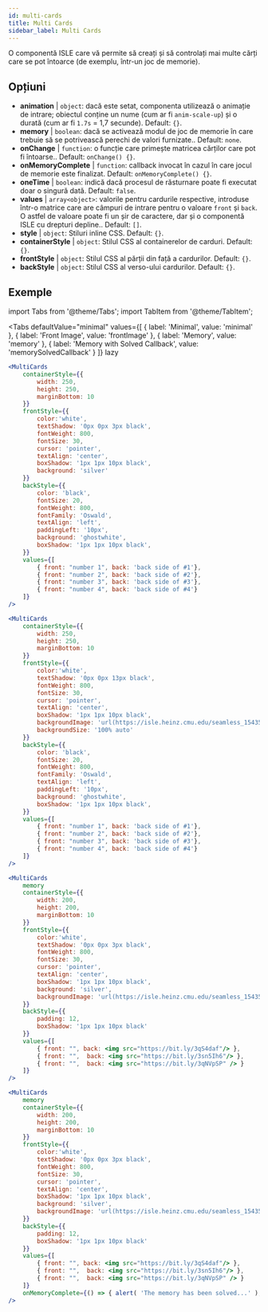```yaml
---
id: multi-cards
title: Multi Cards
sidebar_label: Multi Cards
---
```


O componentă ISLE care vă permite să creați și să controlați mai multe cărți care se pot întoarce (de exemplu, într-un joc de memorie).

## Opțiuni

* __animation__ | `object`: dacă este setat, componenta utilizează o animație de intrare; obiectul conține un nume (cum ar fi `anim-scale-up`) și o durată (cum ar fi `1.7s` = 1,7 secunde). Default: `{}`.
* __memory__ | `boolean`: dacă se activează modul de joc de memorie în care trebuie să se potrivească perechi de valori furnizate.. Default: `none`.
* __onChange__ | `function`: o funcție care primește matricea cărților care pot fi întoarse.. Default: `onChange() {}`.
* __onMemoryComplete__ | `function`: callback invocat în cazul în care jocul de memorie este finalizat. Default: `onMemoryComplete() {}`.
* __oneTime__ | `boolean`: indică dacă procesul de răsturnare poate fi executat doar o singură dată. Default: `false`.
* __values__ | `array<object>`: valorile pentru cardurile respective, introduse într-o matrice care are câmpuri de intrare pentru o valoare `front` și `back`. O astfel de valoare poate fi un șir de caractere, dar și o componentă ISLE cu drepturi depline.. Default: `[]`.
* __style__ | `object`: Stiluri inline CSS. Default: `{}`.
* __containerStyle__ | `object`: Stilul CSS al containerelor de carduri. Default: `{}`.
* __frontStyle__ | `object`: Stilul CSS al părții din față a cardurilor. Default: `{}`.
* __backStyle__ | `object`: Stilul CSS al verso-ului cardurilor. Default: `{}`.


## Exemple

import Tabs from '@theme/Tabs';
import TabItem from '@theme/TabItem';

<Tabs
    defaultValue="minimal"
    values={[
        { label: 'Minimal', value: 'minimal' },
        { label: 'Front Image', value: 'frontImage' },
        { label: 'Memory', value: 'memory' },
        { label: 'Memory with Solved Callback', value: 'memorySolvedCallback' }
    ]}
    lazy
>

<TabItem value="minimal">

```jsx live
<MultiCards
    containerStyle={{
        width: 250,
        height: 250,
        marginBottom: 10
    }}
    frontStyle={{
        color:'white',
        textShadow: '0px 0px 3px black',
        fontWeight: 800,
        fontSize: 30,
        cursor: 'pointer',
        textAlign: 'center',
        boxShadow: '1px 1px 10px black',
        background: 'silver'
    }}
    backStyle={{
        color: 'black',
        fontSize: 20,
        fontWeight: 800,
        fontFamily: 'Oswald',
        textAlign: 'left',
        paddingLeft: '10px',
        background: 'ghostwhite',
        boxShadow: '1px 1px 10px black',
    }}
    values={[
        { front: "number 1", back: 'back side of #1'},
        { front: "number 2", back: 'back side of #2'},
        { front: "number 3", back: 'back side of #3'},
        { front: "number 4", back: 'back side of #4'}
    ]}
/>
```
</TabItem>

<TabItem value="frontImage">

```jsx live
<MultiCards
    containerStyle={{
        width: 250,
        height: 250,
        marginBottom: 10
    }}
    frontStyle={{
        color:'white',
        textShadow: '0px 0px 13px black',
        fontWeight: 800,
        fontSize: 30,
        cursor: 'pointer',
        textAlign: 'center',
        boxShadow: '1px 1px 10px black',
        backgroundImage: 'url(https://isle.heinz.cmu.edu/seamless_1543575455035.png)',
        backgroundSize: '100% auto'
    }}
    backStyle={{
        color: 'black',
        fontSize: 20,
        fontWeight: 800,
        fontFamily: 'Oswald',
        textAlign: 'left',
        paddingLeft: '10px',
        background: 'ghostwhite',
        boxShadow: '1px 1px 10px black',
    }}
    values={[
        { front: "number 1", back: 'back side of #1'},
        { front: "number 2", back: 'back side of #2'},
        { front: "number 3", back: 'back side of #3'},
        { front: "number 4", back: 'back side of #4'}
    ]}
/>
```
</TabItem>

<TabItem value="memory">

```jsx live
<MultiCards
    memory
    containerStyle={{
        width: 200,
        height: 200,
        marginBottom: 10
    }}
    frontStyle={{
        color:'white',
        textShadow: '0px 0px 3px black',
        fontWeight: 800,
        fontSize: 30,
        cursor: 'pointer',
        textAlign: 'center',
        boxShadow: '1px 1px 10px black',
        background: 'silver',
        backgroundImage: 'url(https://isle.heinz.cmu.edu/seamless_1543575455035.png)',
    }}
    backStyle={{
        padding: 12,
        boxShadow: '1px 1px 10px black'
    }}
    values={[
        { front: "", back: <img src="https://bit.ly/3qS4daf"/> },
        { front: "",  back: <img src="https://bit.ly/3sn5Ih6"/> },
        { front: "",  back: <img src="https://bit.ly/3qNVpSP" /> }
    ]}
/>
```
</TabItem>

<TabItem value="memorySolvedCallback">

```jsx live
<MultiCards
    memory
    containerStyle={{
        width: 200,
        height: 200,
        marginBottom: 10
    }}
    frontStyle={{
        color:'white',
        textShadow: '0px 0px 3px black',
        fontWeight: 800,
        fontSize: 30,
        cursor: 'pointer',
        textAlign: 'center',
        boxShadow: '1px 1px 10px black',
        background: 'silver',
        backgroundImage: 'url(https://isle.heinz.cmu.edu/seamless_1543575455035.png)',
    }}
    backStyle={{
        padding: 12,
        boxShadow: '1px 1px 10px black'
    }}
    values={[
        { front: "", back: <img src="https://bit.ly/3qS4daf"/> },
        { front: "",  back: <img src="https://bit.ly/3sn5Ih6"/> },
        { front: "",  back: <img src="https://bit.ly/3qNVpSP" /> }
    ]}
    onMemoryComplete={() => { alert( 'The memory has been solved...' ); }}
/>
```
</TabItem>

</Tabs>



